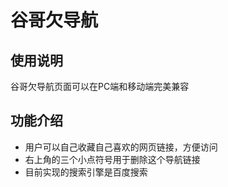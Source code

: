 # 谷哥欠导航

## 使用说明
谷哥欠导航页面可以在PC端和移动端完美兼容

## 功能介绍
- 用户可以自己收藏自己喜欢的网页链接，方便访问
- 右上角的三个小点符号用于删除这个导航链接
- 目前实现的搜索引擎是百度搜索


